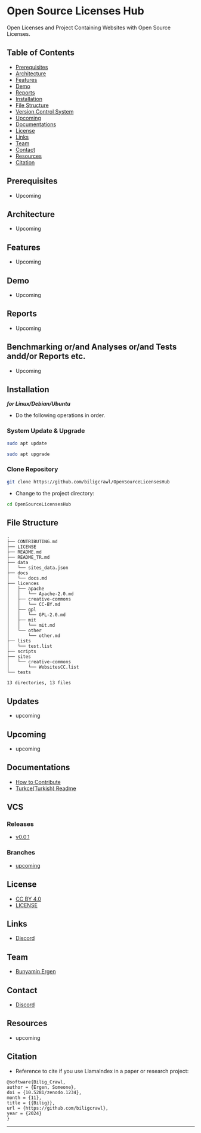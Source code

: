 # Open Source Licenses Hub
Open Licenses and Project Containing Websites with Open Source Licenses.

## Table of Contents

- [Prerequisites](#prerequisites)
- [Architecture](#architecture)
- [Features](#features)
- [Demo](#demo)
- [Reports](#reports)
- [Installation](#installation)
- [File Structure](#file-structure)
- [Version Control System](#version-control-system)
- [Upcoming](#upcoming)
- [Documentations](#documentations)
- [License](#license)
- [Links](#links)
- [Team](#team)
- [Contact](#contact)
- [Resources](#resources)
- [Citation](#citation)

## Prerequisites
- Upcoming

## Architecture
- Upcoming

## Features
- Upcoming

## Demo
- Upcoming

## Reports
- Upcoming

## Benchmarking or/and Analyses or/and Tests andd/or Reports etc.
- Upcoming


## Installation
*__for Linux/Debian/Ubuntu__*
- Do the following operations in order.


### System Update & Upgrade
```bash
sudo apt update
```
```bash
sudo apt upgrade
```

### Clone Repository
```bash
git clone https://github.com/biligcrawl/OpenSourceLicensesHub
```

- Change to the project directory:
```bash
cd OpenSourceLicensesHub
```

## File Structure
```text
.
├── CONTRIBUTING.md
├── LICENSE
├── README.md
├── README_TR.md
├── data
│   └── sites_data.json
├── docs
│   └── docs.md
├── licences
│   ├── apache
│   │   └── Apache-2.0.md
│   ├── creative-commons
│   │   └── CC-BY.md
│   ├── gpl
│   │   └── GPL-2.0.md
│   ├── mit
│   │   └── mit.md
│   └── other
│       └── other.md
├── lists
│   └── test.list
├── scripts
├── sites
│   └── creative-commons
│       └── WebsitesCC.list
└── tests

13 directories, 13 files
```
## Updates
- upcoming

## Upcoming
- upcoming

## Documentations

- [How to Contribute](CONTRIBUTING.md)
- [Turkce(Turkish) Readme](README_TR.md)

## VCS
### Releases
- [v0.0.1](https://github.com/biligcrawl/OpenSourceLicensesHub/releases/tag/v0.0.1)
### Branches
- [upcoming](https://github.com/biligcrawl/OpenSourceLicensesHub)

## License
- [CC BY 4.0](https://creativecommons.org/licenses/by/4.0/legalcode.txt)
- [LICENSE](LICENSE)

## Links
- [Discord](https://discord.com/invite/stMFSKa7)


## Team
- [Bunyamin Ergen](https://www.linkedin.com/in/bunyaminergen/)

## Contact
- [Discord](https://discord.com/invite/stMFSKa7)

## Resources
- upcoming

## Citation
- Reference to cite if you use LlamaIndex in a paper or research project:

``` text
@software{Bilig_Crawl,
author = {Ergen, Someone},
doi = {10.5281/zenodo.1234},
month = {11},
title = {{Bilig}},
url = {https://github.com/biligcrawl},
year = {2024}
}
```
---